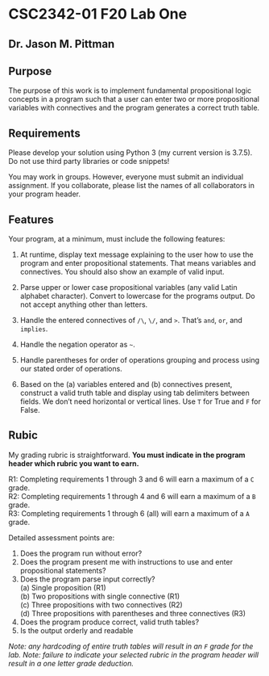 # CSC2342-01 F20 Lab One
## Dr. Jason M. Pittman

## Purpose
The purpose of this work is to implement fundamental propositional logic concepts in a program such that a user can enter two or more propositional variables with connectives and the program generates a correct truth table.

## Requirements
Please develop your solution using Python 3 (my current version is 3.7.5). Do not use third party libraries or code snippets!   

You may work in groups. However, everyone must submit an individual assignment. If you collaborate, please list the names of all collaborators in your program header.

## Features
Your program, at a minimum, must include the following features:

1. At runtime, display text message explaining to the user how to use the program and enter propositional statements. That means variables and connectives. You should also show an example of valid input.

2. Parse upper or lower case propositional variables (any valid Latin alphabet character). Convert to lowercase for the programs output. Do not accept anything other than letters.

3. Handle the entered connectives of `/\`, `\/`, and `>`. That’s `and`, `or`, and `implies`.

4. Handle the negation operator as `~`.

5. Handle parentheses for order of operations grouping and process using our stated order of operations.

6. Based on the (a) variables entered and (b) connectives present, construct a valid truth table and display using tab delimiters between fields. We don’t need horizontal or vertical lines. Use `T` for True and `F` for False.

## Rubic
My grading rubric is straightforward. **You must indicate in the program header which rubric you want to earn.**

R1: Completing requirements 1 through 3 and 6 will earn a maximum of a `C` grade.   
R2: Completing requirements 1 through 4 and 6 will earn a maximum of a `B` grade.  
R3: Completing requirements 1 through 6 (all) will earn a maximum of a `A` grade.  

Detailed assessment points are:

1. Does the program run without error?    
2. Does the program present me with instructions to use and enter propositional statements?    
3. Does the program parse input correctly?  
   (a) Single proposition (R1)  
   (b) Two propositions with single connective (R1)  
   (c) Three propositions with two connectives (R2)  
   (d) Three propositions with parentheses and three connectives (R3)  
4. Does the program produce correct, valid truth tables?
5. Is the output orderly and readable  

*Note: any hardcoding of entire truth tables will result in an `F` grade for the lab.
Note: failure to indicate your selected rubric in the program header will result in a one letter grade deduction.*
